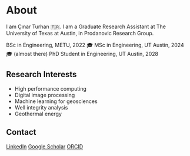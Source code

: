 # About
I am Çınar Turhan 🇹🇷. I am a Graduate Research Assistant at The University of Texas at Austin, in Prodanovic Research Group.

BSc in Engineering, METU, 2022 🎓
MSc in Engineering, UT Austin, 2024 🎓 (almost there)
PhD Student in Engineering, UT Austin, 2028

## Research Interests
* High performance computing
* Digital image processing
* Machine learning for geosciences
* Well integrity analysis
* Geothermal energy

## Contact
[LinkedIn](linkedin.com/in/cinarturhan/)
[Google Scholar](https://scholar.google.com/citations?hl=en&user=wVyScrYAAAAJ)
[ORCID](https://orcid.org/0000-0003-2533-7016)
